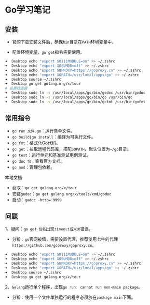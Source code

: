 # Go学习笔记

## 安装

- 官网下载安装文件后，确保`bin`目录在`PATH`环境变量中。

- 配置环境变量，`go get`指令需要使用。

```bash
➜  Desktop echo "export GO111MODULE=on" >> ~/.zshrc    
➜  Desktop echo "export GOSUMDB=off" >> ~/.zshrc
➜  Desktop echo "export GOPROXY=https://goproxy.cn" >> ~/.zshrc
➜  Desktop echo "export GOPATH=/usr/local/apps/go" >> ~/.zshrc
➜  Desktop source ~/.zshrc 
➜  Desktop go get golang.org/x/tour
# 设置软连接
➜  Desktop sudo ln -s /usr/local/apps/go/bin/godoc /usr/bin/godoc
➜  Desktop sudo ln -s /usr/local/apps/go/bin/go /usr/bin/go
➜  Desktop sudo ln -s /usr/local/apps/go/bin/gofmt /usr/bin/gofmt
```

## 常用指令

- `go run 文件.go`：运行简单文件。
- `go build|go install`：编译为可执行文件。
- `go fmt`：格式化Go代码。
- `go get`：拉取远程代码库，搭配`GOPATH`，默认位置为`~/go`目录。
- `go test`：运行单元和基准测试用例测试。
- `go doc 包`：查看官方文档。
- `go mod`：管理包依赖。

本地文档

- 获取：`go get golang.org/x/tour `
- 安装`godoc`：`go get golang.org/x/tools/cmd/godoc`
- 启动：`godoc -http=:9999`

## 问题

1、疑问：`go get 包名`出现`timeout`或`410`错误。

- 分析：`go`官网被墙，需要设置代理，推荐使用七牛的代理`https://github.com/goproxy/goproxy.cn`。

```bash
➜  Desktop echo "export GO111MODULE=on" >> ~/.zshrc    
➜  Desktop echo "export GOSUMDB=off" >> ~/.zshrc
➜  Desktop echo "export GOPROXY=https://goproxy.cn" >> ~/.zshrc
➜  Desktop echo "export GOPATH=/usr/local/apps/go" >> ~/.zshrc
➜  Desktop source ~/.zshrc 
➜  Desktop go get golang.org/x/tour
```

2、`Golang`运行单个程序，出现`go run: cannot run non-main package`。

- 分析：使用一个文件单独运行的程序必须放在`package main`下面。



